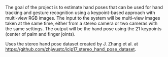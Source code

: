 The goal of the project is to estimate hand poses that can be used for hand tracking and gesture recognition using a keypoint-based approach with multi-view RGB images. The input to the system will be multi-view images taken at the same time, either from a stereo camera or two cameras with the same settings. The output will be the hand pose using the 21 keypoints (center of palm and finger joints).

Uses the stereo hand pose dataset created by J. Zhang et al. at https://github.com/zhjwustc/icip17_stereo_hand_pose_dataset.
